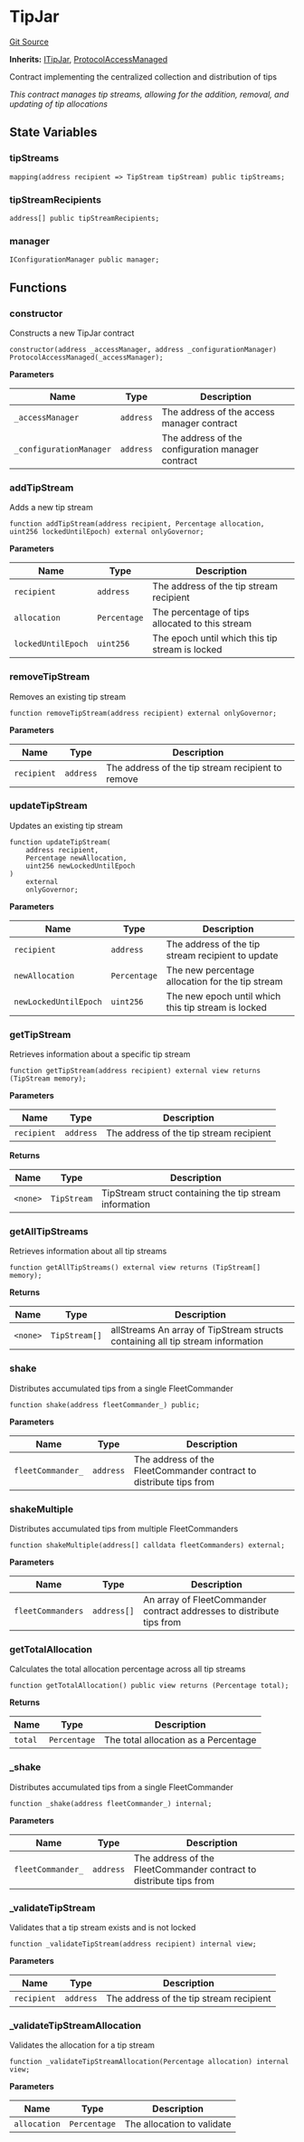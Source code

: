 # TipJar
[Git Source](https://github.com/OasisDEX/summer-earn-protocol/blob/f5de2d90d66614e7bd59fd42a9d06b870fe474cd/src/contracts/TipJar.sol)

**Inherits:**
[ITipJar](/src/interfaces/ITipJar.sol/interface.ITipJar.md), [ProtocolAccessManaged](/src/contracts/ProtocolAccessManaged.sol/contract.ProtocolAccessManaged.md)

Contract implementing the centralized collection and distribution of tips

*This contract manages tip streams, allowing for the addition, removal, and updating of tip allocations*


## State Variables
### tipStreams

```solidity
mapping(address recipient => TipStream tipStream) public tipStreams;
```


### tipStreamRecipients

```solidity
address[] public tipStreamRecipients;
```


### manager

```solidity
IConfigurationManager public manager;
```


## Functions
### constructor

Constructs a new TipJar contract


```solidity
constructor(address _accessManager, address _configurationManager) ProtocolAccessManaged(_accessManager);
```
**Parameters**

|Name|Type|Description|
|----|----|-----------|
|`_accessManager`|`address`|The address of the access manager contract|
|`_configurationManager`|`address`|The address of the configuration manager contract|


### addTipStream

Adds a new tip stream


```solidity
function addTipStream(address recipient, Percentage allocation, uint256 lockedUntilEpoch) external onlyGovernor;
```
**Parameters**

|Name|Type|Description|
|----|----|-----------|
|`recipient`|`address`|The address of the tip stream recipient|
|`allocation`|`Percentage`|The percentage of tips allocated to this stream|
|`lockedUntilEpoch`|`uint256`|The epoch until which this tip stream is locked|


### removeTipStream

Removes an existing tip stream


```solidity
function removeTipStream(address recipient) external onlyGovernor;
```
**Parameters**

|Name|Type|Description|
|----|----|-----------|
|`recipient`|`address`|The address of the tip stream recipient to remove|


### updateTipStream

Updates an existing tip stream


```solidity
function updateTipStream(
    address recipient,
    Percentage newAllocation,
    uint256 newLockedUntilEpoch
)
    external
    onlyGovernor;
```
**Parameters**

|Name|Type|Description|
|----|----|-----------|
|`recipient`|`address`|The address of the tip stream recipient to update|
|`newAllocation`|`Percentage`|The new percentage allocation for the tip stream|
|`newLockedUntilEpoch`|`uint256`|The new epoch until which this tip stream is locked|


### getTipStream

Retrieves information about a specific tip stream


```solidity
function getTipStream(address recipient) external view returns (TipStream memory);
```
**Parameters**

|Name|Type|Description|
|----|----|-----------|
|`recipient`|`address`|The address of the tip stream recipient|

**Returns**

|Name|Type|Description|
|----|----|-----------|
|`<none>`|`TipStream`|TipStream struct containing the tip stream information|


### getAllTipStreams

Retrieves information about all tip streams


```solidity
function getAllTipStreams() external view returns (TipStream[] memory);
```
**Returns**

|Name|Type|Description|
|----|----|-----------|
|`<none>`|`TipStream[]`|allStreams An array of TipStream structs containing all tip stream information|


### shake

Distributes accumulated tips from a single FleetCommander


```solidity
function shake(address fleetCommander_) public;
```
**Parameters**

|Name|Type|Description|
|----|----|-----------|
|`fleetCommander_`|`address`|The address of the FleetCommander contract to distribute tips from|


### shakeMultiple

Distributes accumulated tips from multiple FleetCommanders


```solidity
function shakeMultiple(address[] calldata fleetCommanders) external;
```
**Parameters**

|Name|Type|Description|
|----|----|-----------|
|`fleetCommanders`|`address[]`|An array of FleetCommander contract addresses to distribute tips from|


### getTotalAllocation

Calculates the total allocation percentage across all tip streams


```solidity
function getTotalAllocation() public view returns (Percentage total);
```
**Returns**

|Name|Type|Description|
|----|----|-----------|
|`total`|`Percentage`|The total allocation as a Percentage|


### _shake

Distributes accumulated tips from a single FleetCommander


```solidity
function _shake(address fleetCommander_) internal;
```
**Parameters**

|Name|Type|Description|
|----|----|-----------|
|`fleetCommander_`|`address`|The address of the FleetCommander contract to distribute tips from|


### _validateTipStream

Validates that a tip stream exists and is not locked


```solidity
function _validateTipStream(address recipient) internal view;
```
**Parameters**

|Name|Type|Description|
|----|----|-----------|
|`recipient`|`address`|The address of the tip stream recipient|


### _validateTipStreamAllocation

Validates the allocation for a tip stream


```solidity
function _validateTipStreamAllocation(Percentage allocation) internal view;
```
**Parameters**

|Name|Type|Description|
|----|----|-----------|
|`allocation`|`Percentage`|The allocation to validate|


